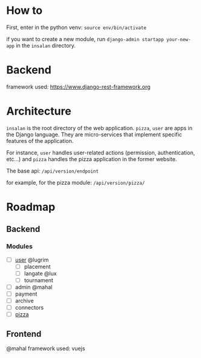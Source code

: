 # How to
First, enter in the python venv: `source env/bin/activate`

if you want to create a new module, run `django-admin startapp your-new-app` in the `insalan` directory.

# Backend

framework used: https://www.django-rest-framework.org

# Architecture
`insalan` is the root directory of the web application.
`pizza`, `user` are apps in the Django language. They are micro-services that implement specific features of the application.

For instance, `user` handles user-related actions (permission, authentication, etc...) and `pizza` handles the pizza application in the former website.

The base api: `/api/version/endpoint`

for example, for the pizza module: `/api/version/pizza/`


# Roadmap

## Backend

### Modules
- [ ] [user](user) @lugrim
	- [ ] placement
	- [ ] langate @lux
	- [ ] tournament 
- [ ] admin @mahal
- [ ] payment
- [ ] archive
- [ ] connectors 
- [ ] [pizza](pizza)
## Frontend
@mahal
framework used: vuejs

